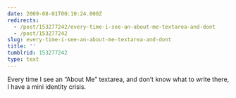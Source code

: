 ```yaml
---
date: 2009-08-01T00:10:24.000Z
redirects:
  - /post/153277242/every-time-i-see-an-about-me-textarea-and-dont
  - /post/153277242
slug: every-time-i-see-an-about-me-textarea-and-dont
title: ''
tumblrid: 153277242
type: text
---
```

<p>Every time I see an &ldquo;About Me&rdquo; textarea, and don&rsquo;t know what to write there, I have a mini identity crisis.</p>
